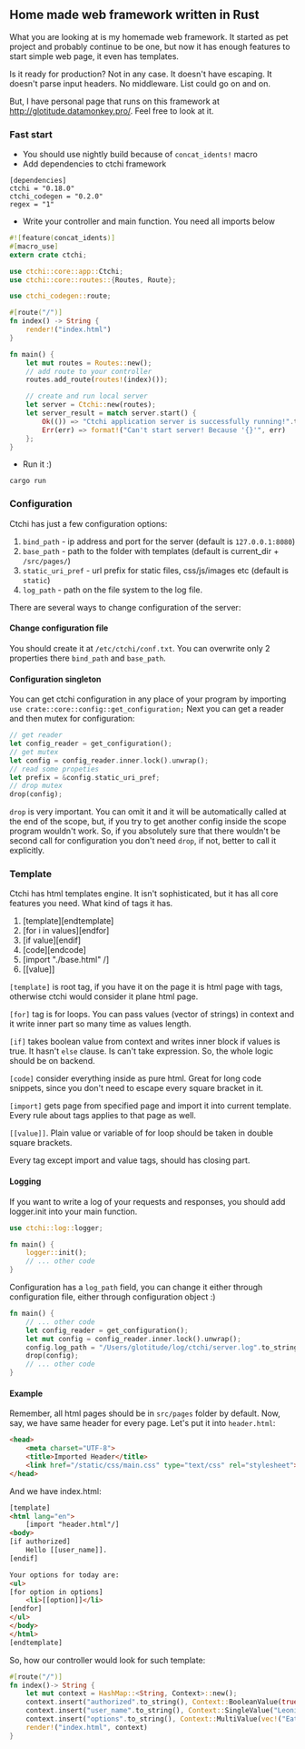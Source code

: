 ## Home made web framework written in Rust
What you are looking at is my homemade web framework. It started as pet project 
and probably continue to be one, but now it has enough features to start simple 
web page, it even has templates. 

Is it ready for production? Not in any case. It doesn't have escaping. It doesn't parse input headers. 
No middleware. List could go on and on. 

But, I have personal page that runs on this framework at http://glotitude.datamonkey.pro/. Feel free to look at it.

### Fast start
* You should use nightly build because of `concat_idents!` macro
* Add dependencies to ctchi framework
```
[dependencies]
ctchi = "0.18.0"
ctchi_codegen = "0.2.0"
regex = "1"
```
* Write your controller and main function. You need all imports below
```rust
#![feature(concat_idents)]
#[macro_use]
extern crate ctchi;

use ctchi::core::app::Ctchi;
use ctchi::core::routes::{Routes, Route};

use ctchi_codegen::route;

#[route("/")]
fn index() -> String {
    render!("index.html")
}

fn main() {
    let mut routes = Routes::new();
    // add route to your controller
    routes.add_route(routes!(index)());

    // create and run local server
    let server = Ctchi::new(routes);
    let server_result = match server.start() {
        Ok(()) => "Ctchi application server is successfully running!".to_string(),
        Err(err) => format!("Can't start server! Because '{}'", err)
    };
}
```
* Run it :)
```shell script
cargo run
```

### Configuration
Ctchi has just a few configuration options:
1. `bind_path` - ip address and port for the server (default is `127.0.0.1:8080`)
2. `base_path` - path to the folder with templates (default is current_dir + `/src/pages/`)
3. `static_uri_pref` - url prefix for static files, css/js/images etc (default is `static`)
4. `log_path` - path on the file system to the log file.


There are several ways to change configuration of the server:
#### Change configuration file
You should create it at `/etc/ctchi/conf.txt`. You can overwrite only 2 
properties there `bind_path` and `base_path`.
#### Configuration singleton
You can get ctchi configuration in any place of your program by importing 
`use crate::core::config::get_configuration;`
Next you can get a reader and then mutex for configuration:
```rust
// get reader
let config_reader = get_configuration();
// get mutex
let config = config_reader.inner.lock().unwrap();
// read some propeties
let prefix = &config.static_uri_pref;
// drop mutex
drop(config);
```

`drop` is very important. You can omit it and it will be automatically called 
at the end of the scope, but, if you try to get another config inside the 
scope program wouldn't work. So, if you absolutely sure that there wouldn't 
be second call for configuration you don't need `drop`, if not, better to 
call it explicitly.

### Template
Ctchi has html templates engine. It isn't sophisticated, but it has all core features you need.
What kind of tags it has.
1. [template][endtemplate]
2. [for i in values][endfor]
3. [if value][endif]
4. [code][endcode]
5. [import "./base.html" /]
6. [[value]]

`[template]` is root tag, if you have it on the page it is html page with tags, 
otherwise ctchi would consider it plane html page.

`[for]` tag is for loops. You can pass values (vector of strings) in context and it write 
inner part so many time as values length.

`[if]` takes boolean value from context and writes inner block if values is true. 
It hasn't `else` clause. Is can't take expression. So, the whole logic should be 
on backend.

`[code]` consider everything inside as pure html. Great for long code snippets, since you 
don't need to escape every square bracket in it. 

`[import]` gets page from specified page and import it into current template. 
Every rule about tags applies to that page as well.

`[[value]]`. Plain value or variable of for loop should be taken in double square brackets.

Every tag except import and value tags, should has closing part.

#### Logging
If you want to write a log of your requests and responses, you should add logger.init 
into your main function.
```rust
use ctchi::log::logger;

fn main() {
    logger::init();
    // ... other code
}
```

Configuration has a `log_path` field, you can change it either through configuration file,
either through configuration object :) 
```rust
fn main() {
    // ... other code
    let config_reader = get_configuration();
    let mut config = config_reader.inner.lock().unwrap();
    config.log_path = "/Users/glotitude/log/ctchi/server.log".to_string();
    drop(config);
    // ... other code
}
```

#### Example
Remember, all html pages should be in `src/pages` folder by default. 
Now, say, we have same header for every page. Let's put it into `header.html`:
```html
<head>
    <meta charset="UTF-8">
    <title>Imported Header</title>
    <link href="/static/css/main.css" type="text/css" rel="stylesheet">
</head>
```  

And we have index.html:
```html
[template]
<html lang="en">
    [import "header.html"/]
<body>
[if authorized]
    Hello [[user_name]].
[endif]

Your options for today are:
<ul>
[for option in options]
    <li>[[option]]</li>
[endfor]
</ul>
</body>
</html>
[endtemplate]
```

So, how  our controller would look for such template:
```rust
#[route("/")]
fn index()-> String {
    let mut context = HashMap::<String, Context>::new();
    context.insert("authorized".to_string(), Context::BooleanValue(true));
    context.insert("user_name".to_string(), Context::SingleValue("Leonid Toshchev".to_string()));
    context.insert("options".to_string(), Context::MultiValue(vec!("Eat".to_string(), "Code".to_string(), "Sleep".to_string())));
    render!("index.html", context)
}
```
